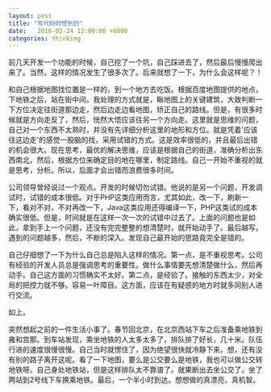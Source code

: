 ```yaml
---
layout: post
title: "写代码时想到的"
date:   2016-02-24 12:00:00 +0800
categories: thinking
---
```

前几天开发一个功能的时候，自己挖了一个坑，自己踩进去了，然后最后慢慢爬出来了。当然，这样的情况发生了很多次了。后来就想了一下，为什么会这样呢？！

和自己根据地图找位置是一样的，到一个地方去吃饭。根据百度地图提供的地点，下地铁之后，站在街中间。我处理的方式就是，瞅地图上的关键建筑，大致判断一下方位决定往街道那边走，然后边走边看地图，矫正自己的路线。但是，有很多时候就是方向走反了，然后，恍然大悟应该往另一个方向走。这里就是思维的问题，自己对一个东西不太熟时，并没有先详细分析这里的地形和方位。就是凭着'应该往这边走'的感觉一股脑的找，采用试错的方式。这是效率很低的，并且最后出错的机会很大。现在思考，最优的解决思维，应该是根据自己的街道，准确分析出东西南北，然后，根据方位来确定目的地在哪里，制定路线。自己一开始不重视的就是思考，分析。所以，后面才会出错而浪费很多时间。

公司领导曾经说过一个观点。开发的时候切勿试错。他说的是另一个问题，开发调试时，试错的成本很低。对于PHP这类应用而言，尤其如此，改一下，刷新一下，看对不对，不对再改一下，Java这类应用还得编译一下，PHP这类试的成本确实很低。但是，时间就是在这样一次一次的试错中过去了。上面的问题也是如此，拿到手上一个问题，还没有完完整整的想清楚时，就开始动手了。最后越写，遇到的问题越多，然后，不断的深入。发现自己最开始的思路竟完全是错的。

自己仔细想了一下为什么自己总是陷入这样的情况。第一点，是不重视思考。公司有经验的开发人员总是强调思考的重要性。做什么事情要先想清楚做什么，然后再动手。自己这方面的习惯确实不太好。第二点，是经验了。接触的东西太少，对全局的把控力就不够。容易一叶障目。这方面，应该在有疑惑的地方时就多同别人进行交流。

如上。

突然想起之前的一件生活小事了。春节回北京，在北京西站下车之后准备乘地铁到雍和宫那。到车站发现，乘坐地铁的人太多太多了，排队排了好长，几十米。队伍行进的速度很慢很慢。自己当时就愣住了，因为绝望很快就冷静下来。想，还有没有别的路子离开这呢。看了一下地图，要么是公交要么是地铁，我也可以做公交转地铁呀。自己身处地铁站，但是这样排队太不靠谱了。就果断出去坐公交了。坐了两站到2号线下车换乘地铁。最后，一个半小时到达。想想做的真漂亮，真机智。
